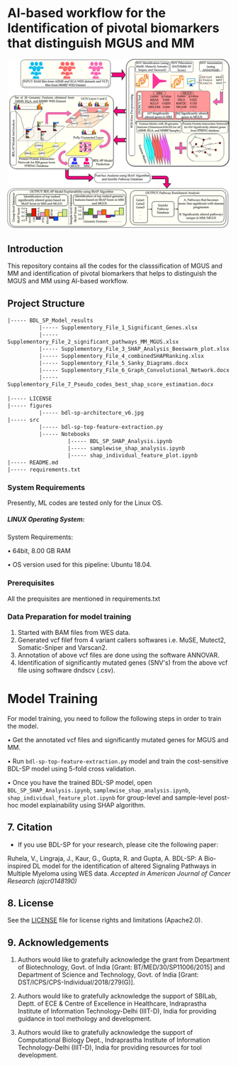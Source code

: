 # AI-based workflow for the Identification of pivotal biomarkers that distinguish MGUS and MM

![Inforgraphic Abstract of BDL-SP](figures/bdl-sp-architecture_v6.jpg)

## Introduction

This repository contains all the codes for the classsification of MGUS and MM and identification of pivotal biomarkers that helps to distinguish the MGUS and MM using AI-based workflow.

## Project Structure
```
|----- BDL_SP_Model_results
          |----- Supplementory_File_1_Significant_Genes.xlsx
          |----- Supplementory_File_2_significant_pathways_MM_MGUS.xlsx
          |----- Supplementory_File_3_SHAP_Analysis_Beeswarm_plot.xlsx
          |----- Supplementory_File_4_combinedSHAPRanking.xlsx
          |----- Supplementory_File_5_Sanky_Diagrams.docx
          |----- Supplementory_File_6_Graph_Convolutional_Network.docx
          |----- Supplementory_File_7_Pseudo_codes_best_shap_score_estimation.docx

|----- LICENSE
|----- figures
          |----- bdl-sp-architecture_v6.jpg
|----- src
          |----- bdl-sp-top-feature-extraction.py
          |----- Notebooks
                   |----- BDL_SP_SHAP_Analysis.ipynb
                   |----- samplewise_shap_analysis.ipynb
                   |----- shap_individual_feature_plot.ipynb
|----- README.md
|----- requirements.txt

```

### System Requirements

Presently, ML codes are tested only for the Linux OS.
##### LINUX Operating System:

System Requirements:

• 64bit, 8.00 GB RAM

• OS version used for this pipeline: Ubuntu 18.04.

### Prerequisites

All the prequisites are mentioned in requirements.txt

### Data Preparation for model training
1. Started with  BAM files from WES data.
2. Generated vcf filef from 4 variant callers softwares i.e. MuSE, Mutect2, Somatic-Sniper and Varscan2.
3. Annotation of above vcf files are done using the software ANNOVAR.
4. Identification of significantly mutated genes (SNV's) from the above vcf file using software dndscv (.csv).

# Model Training

For model training, you need to follow the following steps in order to train the model.

• Get the annotated vcf files and significantly mutated genes for MGUS and MM.

• Run `bdl-sp-top-feature-extraction.py` model and train the cost-sensitive BDL-SP model using 5-fold cross validation.

• Once you have the trained BDL-SP model, open `BDL_SP_SHAP_Analysis.ipynb`, `samplewise_shap_analysis.ipynb`, `shap_individual_feature_plot.ipynb` for group-level and sample-level post-hoc model explainability using SHAP algorithm.


## 7. Citation

* If you use BDL-SP for your research, please cite the following paper:

Ruhela, V., Lingraja, J., Kaur, G., Gupta, R. and Gupta, A. BDL-SP: A Bio-inspired DL model for the identification of altered Signaling Pathways in Multiple Myeloma using WES data. *Accepted in American Journal of Cancer Research (ajcr0148190)*


## 8. License

See the [LICENSE](LICENSE) file for license rights and limitations (Apache2.0).

## 9. Acknowledgements

1. Authors would like to gratefully acknowledge the grant from Department of Biotechnology, Govt. of India [Grant: BT/MED/30/SP11006/2015] and Department of Science and Technology, Govt. of India [Grant: DST/ICPS/CPS-Individual/2018/279(G)].

2. Authors would like to gratefully acknowledge the support of SBILab, Deptt. of ECE & Centre of Excellence in Healthcare, Indraprastha Institute of Information Technology-Delhi (IIIT-D), India for providing guidance in tool methology and development.

3. Authors would like to gratefully acknowledge the support of Computational Biology Dept., Indraprastha Institute of Information Technology-Delhi (IIIT-D), India for providing resources for tool development.
